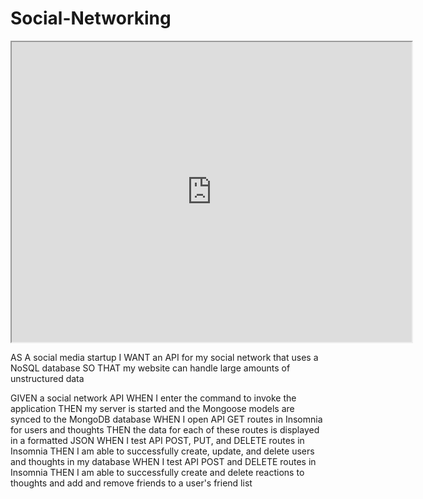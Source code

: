 # Social-Networking

[<iframe src="https://drive.google.com/file/d/1W5Q5FWa-2ngHHBhbzFhtqw9jbchl-0Tv/preview" width="640" height="480"></iframe>](https://drive.google.com/file/d/1W5Q5FWa-2ngHHBhbzFhtqw9jbchl-0Tv/view)

AS A social media startup
I WANT an API for my social network that uses a NoSQL database
SO THAT my website can handle large amounts of unstructured data

GIVEN a social network API
WHEN I enter the command to invoke the application
THEN my server is started and the Mongoose models are synced to the MongoDB database
WHEN I open API GET routes in Insomnia for users and thoughts
THEN the data for each of these routes is displayed in a formatted JSON
WHEN I test API POST, PUT, and DELETE routes in Insomnia
THEN I am able to successfully create, update, and delete users and thoughts in my database
WHEN I test API POST and DELETE routes in Insomnia
THEN I am able to successfully create and delete reactions to thoughts and add and remove friends to a user's friend list
